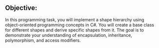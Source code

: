 
## Objective:

In this programming task, you will implement a shape hierarchy using object-oriented programming concepts in C#. You will create a base class for different shapes and derive specific shapes from it. The goal is to demonstrate your understanding of encapsulation, inheritance, polymorphism, and access modifiers.

